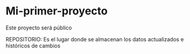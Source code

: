 # Mi-primer-proyecto
Este proyecto será público

REPOSITORIO: Es el lugar donde se almacenan los datos actualizados e históricos de cambios
